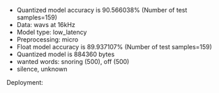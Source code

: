 - Quantized model accuracy is 90.566038% (Number of test samples=159)
- Data: wavs at 16kHz
- Model type: low_latency 
- Preprocessing: micro
- Float model accuracy is 89.937107% (Number of test samples=159)
- Quantized model is 884360 bytes
- wanted words: snoring (500), off (500) 
- silence, unknown

Deployment: 
